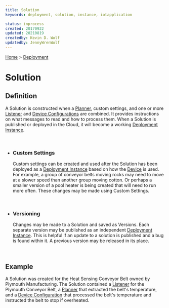```yaml
---
title: Solution
keywords: deployment, solution, instance, iotapplication

status: inprocess
created: 20170922
updated: 20210819
createdby: Kevin D. Wolf
updatedby: JennyWrenWolf
---
```

[Home](../Index.md) > [Deployment](Index.md)

# Solution




## **Definition**
A Solution is constructed when a [Planner](./PipelineModules/Planner.md), custom settings, and one or more [Listener](./PipelineModules/Listener.md) and [Device Configurations](./Devices/DeviceConfigurations.md) are combined.  It provides instructions on what messages to read and how to process them.  When a Solution is published or deployed in the Cloud, it will become a working [Deployment Instance](./Deployment/Instance.md).  

<br>

- ### **Custom Settings**
  Custom settings can be created and used after the Solution has been deployed as a [Deployment Instance](./Deployment/Instance.md) based on how the [Device](./Devices/Index.md) is used.  For example, a group of conveyor belts moving rocks may need to move at a slower speed than another group moving cotton.  Or perhaps a smaller version of a pool heater is being created that will need to run more often. These changes may be made using Custom Settings.

<br>

- ### **Versioning**
  Changes may be made to a Solution and saved as Versions.  Each separate version may be published as an independent [Deployment Instance](./Deployment/Instance.md).  This is helpful if an update to a solution is published and a bug is found within it.  A previous version may be released in its place.

<br>

## **Example**
A Solution was created for the Heat Sensing Conveyor Belt owned by Plymouth Manufacturing.  The Solution contained a [Listener](./PipelineModules/Listener.md) for the Plymouth Conveyor Belt, a [Planner](./PipelineModules/Planner.md) that extracted the belt's temperature, and a [Device Configuration](./Devices/DeviceConfigurations.md) that processed the belt's temperature and instructed the belt to stop if overheated.  
